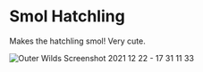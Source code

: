 # Smol Hatchling
Makes the hatchling smol! Very cute.

![Outer Wilds Screenshot 2021 12 22 - 17 31 11 33](https://user-images.githubusercontent.com/96493201/147294923-11c11e02-20c5-4424-8fb9-650189f29a66.png)
